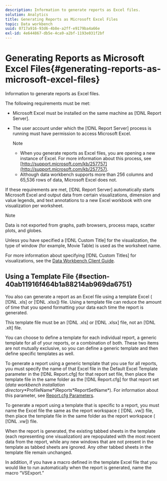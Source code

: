 ```yaml
---
description: Information to generate reports as Excel files.
solution: Analytics
title: Generating Reports as Microsoft Excel Files
topic: Data workbench
uuid: 0717a916-93d6-4b8e-a2ff-e9179ba4a66e
exl-id: 4e644867-db5e-4ca9-a2bf-1193e031f2bf
---
```

# Generating Reports as Microsoft Excel Files{#generating-reports-as-microsoft-excel-files}

Information to generate reports as Excel files.

The following requirements must be met:

* Microsoft Excel must be installed on the same machine as [!DNL Report Server]. 
* The user account under which the [!DNL Report Server] process is running must have permission to access Microsoft Excel. 

  >[!NOTE]
  >
  >
  >    
  >    
  >    * When you generate reports as Excel files, you are opening a new instance of Excel. For more information about this process, see [http://support.microsoft.com/kb/257757](http://support.microsoft.com/kb/257757). 
  >    * Although data workbench supports more than 256 columns and 65,536 rows of data, Microsoft Excel does not. 
  >    
  >

If these requirements are met, [!DNL Report Server] automatically starts Microsoft Excel and output data from certain visualizations, dimension and value legends, and text annotations to a new Excel workbook with one visualization per worksheet.

>[!NOTE]
>
>Data is not exported from graphs, path browsers, process maps, scatter plots, and globes.

Unless you have specified a [!DNL Custom Title] for the visualization, the type of window (for example, Movie Table) is used as the worksheet name.

For more information about specifying [!DNL Custom Titles] for visualizations, see the [Data Workbench Client Guide](https://docs.adobe.com/content/help/en/data-workbench/using/client/t-open-ins.html).

## Using a Template File {#section-40ab11916f464b1a88214ab969da6751}

You also can generate a report as an Excel file using a template Excel ( [!DNL .xls] or [!DNL .xlsx]) file. Using a template file can reduce the amount of time that you spend formatting your data each time the report is generated.

This template file must be an [!DNL .xls] or [!DNL .xlsx] file, not an [!DNL .xlt] file.

You can choose to define a template for each individual report, a generic template for all of your reports, or a combination of both. These two items are not mutually exclusive, so you can define a generic template and then define specific templates as well.

To generate a report using a generic template that you use for all reports, you must specify the name of that Excel file in the Default Excel Template parameter in the [!DNL Report.cfg] for that report set file, then place the template file in the same folder as the [!DNL Report.cfg] for that report set (*data workbench installation directory*\*ProfileName*\Reports\*ReportSetName*). For information about this parameter, see [Report.cfg Parameters](../../../../../home/c-rpt-oview/c-rpt-param-ref/c-rpt-param.md#concept-838e59d72d3f4cb29ee15f5c7eb0ceff).

To generate a report using a template that is specific to a report, you must name the Excel file the same as the report workspace ( [!DNL .vw]) file, then place the template file in the same folder as the report workspace ( [!DNL .vw]) file.

When the report is generated, the existing tabbed sheets in the template (each representing one visualization) are repopulated with the most recent data from the report, while any new windows that are not present in the template as tabbed sheets are ignored. Any other tabbed sheets in the template file remain unchanged.

In addition, if you have a macro defined in the template Excel file that you would like to run automatically when the report is generated, name the macro “VSExport.”
